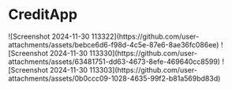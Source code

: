 <h1>CreditApp</h1>
<imgsrc="https://github.com/user-attachments/assets/29989ee3-c0d5-443f-96bf-3ec838eb9d8c">
![Screenshot 2024-11-30 113322](https://github.com/user-attachments/assets/bebce6d6-f98d-4c5e-87e6-8ae36fc086ee)
![Screenshot 2024-11-30 113330](https://github.com/user-attachments/assets/63481751-dd63-4673-8efe-469640cc8599)
![Screenshot 2024-11-30 113303](https://github.com/user-attachments/assets/0b0ccc09-1028-4635-99f2-b81a569bd83d)
